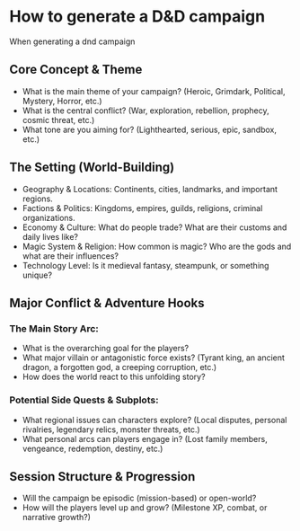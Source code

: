 # How to generate a D&D campaign

When generating a dnd campaign 

## Core Concept & Theme
* What is the main theme of your campaign? (Heroic, Grimdark, Political, Mystery, Horror, etc.)
* What is the central conflict? (War, exploration, rebellion, prophecy, cosmic threat, etc.)
* What tone are you aiming for? (Lighthearted, serious, epic, sandbox, etc.)

## The Setting (World-Building)
* Geography & Locations: Continents, cities, landmarks, and important regions.
* Factions & Politics: Kingdoms, empires, guilds, religions, criminal organizations.
* Economy & Culture: What do people trade? What are their customs and daily lives like?
* Magic System & Religion: How common is magic? Who are the gods and what are their influences?
* Technology Level: Is it medieval fantasy, steampunk, or something unique?


## Major Conflict & Adventure Hooks
### The Main Story Arc:
* What is the overarching goal for the players?
* What major villain or antagonistic force exists? (Tyrant king, an ancient dragon, a forgotten god, a creeping corruption, etc.)
* How does the world react to this unfolding story?
### Potential Side Quests & Subplots:
* What regional issues can characters explore? (Local disputes, personal rivalries, legendary relics, monster threats, etc.)
* What personal arcs can players engage in? (Lost family members, vengeance, redemption, destiny, etc.)

## Session Structure & Progression
* Will the campaign be episodic (mission-based) or open-world?
* How will the players level up and grow? (Milestone XP, combat, or narrative growth?)

